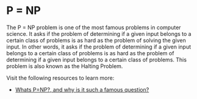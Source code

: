 # P = NP

The P = NP problem is one of the most famous problems in computer science. It asks if the problem of determining if a given input belongs to a certain class of problems is as hard as the problem of solving the given input. In other words, it asks if the problem of determining if a given input belongs to a certain class of problems is as hard as the problem of determining if a given input belongs to a certain class of problems. This problem is also known as the Halting Problem.

Visit the following resources to learn more:

- [Whats P=NP?, and why is it such a famous question?](https://stackoverflow.com/questions/111307/whats-p-np-and-why-is-it-such-a-famous-question)
